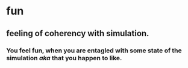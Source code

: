# fun
## feeling of coherency with simulation.
### You feel fun, when you are entagled with some state of the simulation *aka* that you happen to like. 
